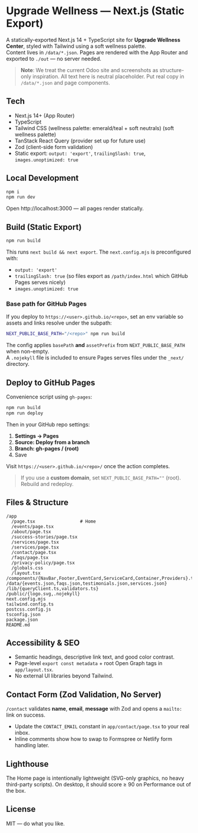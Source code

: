 # Upgrade Wellness — Next.js (Static Export)

A statically-exported Next.js 14 + TypeScript site for **Upgrade Wellness Center**, styled with Tailwind using a soft wellness palette.  
Content lives in `/data/*.json`. Pages are rendered with the App Router and exported to `./out` — no server needed.

> **Note**: We treat the current Odoo site and screenshots as structure-only inspiration. All text here is neutral placeholder. Put real copy in `/data/*.json` and page components.

## Tech

- Next.js 14+ (App Router)
- TypeScript
- Tailwind CSS (wellness palette: emerald/teal + soft neutrals) (soft wellness palette)
- TanStack React Query (provider set up for future use)
- Zod (client-side form validation)
- Static export: `output: 'export'`, `trailingSlash: true`, `images.unoptimized: true`

## Local Development

```bash
npm i
npm run dev
```

Open http://localhost:3000 — all pages render statically.

## Build (Static Export)

```bash
npm run build
```

This runs `next build && next export`. The `next.config.mjs` is preconfigured with:

- `output: 'export'`
- `trailingSlash: true` (so files export as `/path/index.html` which GitHub Pages serves nicely)
- `images.unoptimized: true`

### Base path for GitHub Pages

If you deploy to `https://<user>.github.io/<repo>`, set an env variable so assets and links resolve under the subpath:

```bash
NEXT_PUBLIC_BASE_PATH="/<repo>" npm run build
```

The config applies `basePath` **and** `assetPrefix` from `NEXT_PUBLIC_BASE_PATH` when non-empty.  
A `.nojekyll` file is included to ensure Pages serves files under the `_next/` directory.

## Deploy to GitHub Pages

Convenience script using `gh-pages`:

```bash
npm run build
npm run deploy
```

Then in your GitHub repo settings:

1. **Settings → Pages**
2. **Source: Deploy from a branch**
3. **Branch: gh-pages / (root)**
4. Save

Visit `https://<user>.github.io/<repo>/` once the action completes.

> If you use a **custom domain**, set `NEXT_PUBLIC_BASE_PATH=""` (root). Rebuild and redeploy.

## Files & Structure

```
/app
  /page.tsx                 # Home
  /events/page.tsx
  /about/page.tsx
  /success-stories/page.tsx
  /services/page.tsx
  /services/page.tsx
  /contact/page.tsx
  /faqs/page.tsx
  /privacy-policy/page.tsx
  /globals.css
  /layout.tsx
/components/{NavBar,Footer,EventCard,ServiceCard,Container,Providers}.tsx
/data/{events.json,faqs.json,testimonials.json,services.json}
/lib/{queryClient.ts,validators.ts}
/public/{logo.svg,.nojekyll}
next.config.mjs
tailwind.config.ts
postcss.config.js
tsconfig.json
package.json
README.md
```

## Accessibility & SEO

- Semantic headings, descriptive link text, and good color contrast.
- Page-level `export const metadata` + root Open Graph tags in `app/layout.tsx`.
- No external UI libraries beyond Tailwind.

## Contact Form (Zod Validation, No Server)

`/contact` validates **name**, **email**, **message** with Zod and opens a `mailto:` link on success.

- Update the `CONTACT_EMAIL` constant in `app/contact/page.tsx` to your real inbox.
- Inline comments show how to swap to Formspree or Netlify form handling later.

## Lighthouse

The Home page is intentionally lightweight (SVG-only graphics, no heavy third-party scripts). On desktop, it should score ≥ 90 on Performance out of the box.

## License

MIT — do what you like.
